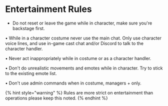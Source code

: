 # Entertainment Rules



* Do not reset or leave the game while in character, make sure you're backstage first.

• While in a character costume never use the main chat. Only use character voice lines, and use in-game cast chat and/or Discord to talk to the character handler.&#x20;

• Never act inappropriately while in costume or as a character handler.&#x20;

• Don't do unrealistic movements and emotes while in character. Try to stick to the existing emote list.&#x20;

• Don't use admin commands when in costume, managers + only.&#x20;

{% hint style="warning" %}
Rules are more strict on entertainment than operations please keep this noted.
{% endhint %}

